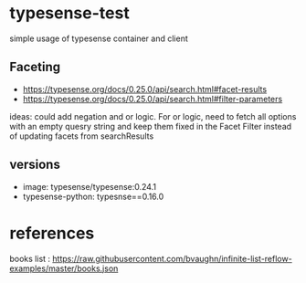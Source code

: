 # typesense-test
simple usage of typesense container and client

## Faceting
- https://typesense.org/docs/0.25.0/api/search.html#facet-results
- https://typesense.org/docs/0.25.0/api/search.html#filter-parameters

ideas: could add negation and or logic. For or logic, need to fetch all options with an empty quesry string and keep them fixed in the Facet Filter instead of updating facets from searchResults


## versions
- image: typesense/typesense:0.24.1
- typesense-python: typesnse==0.16.0

# references
books list : https://raw.githubusercontent.com/bvaughn/infinite-list-reflow-examples/master/books.json
